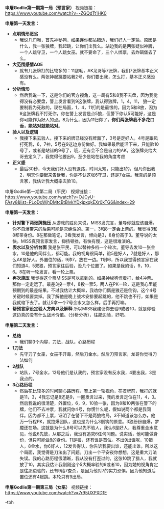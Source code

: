 **申屠Godlie第一期第一局（预言家）**
视频链接：https://www.youtube.com/watch?v=-ZGQdTt1HK0

**申屠第一天发言：**

 - **点明情形恶劣**
	 - 我说几句哦，首先神秘狗，如果连你都站错边，我们好人一定输。原因是什么，我一张狼牌，我起跳，让你们出我么。站边我的是两张疑似神牌，一个人跳守卫，一个人跳女巫。就不要命了，三个人绑票，去炸碉堡去了么。
- **大范围感情AOE**
	 - 就有几张牌打的比较多的：11腿毛，AK龙哥等7张牌，我们7张牌基本正义感没有么。两张神起跳要站我2号，你们要出我，怎么打，基本正义感没有。
- **分析情形**
	 - 然后我说一下，这是你们的官方视角，这一局有5和8我不去盘，因为我觉得没有必要盘，警上发言看到9这张牌，我认得狼牌，1，4，11， 狼一定要制我为死敌的，现在局面，1，4，11打的是最恨的，因为5和8放，因为9这张牌我不打死你，你在警上发言是点5狼，但警下你认5可能好，这是你可能作为好人的点。8为什么，因为11归你了，**你们两张牌我不多花口舌，能站对就能站对**。
- **验人以及逻辑**
	- 我接下来去验人，接下来的牌已经没有牌面了，3号是定好人，4号是跟风打死我，6，7神，5号在9这边身份做好。我如果最后能活下来，只能验10号了，或者是站错的9号了，哦，还有会不会是自刀的AK，这张牌交给大哥去定义了，我觉得他要出9，至少是站在我的角度考虑
- **正义感**
	- 最后30秒，今天我们好人没有退路，时间太短，只能出1的，但凡你出我2，明天你要起来告诉我，你是不认这张6守卫，还是7女巫。我真的是预言家，我估计我大概率去验10。


申屠Godlie第一期第二局（平民）
视频链接：https://www.youtube.com/watch?v=OJCyU-FAsy8&list=PLoDxWjhDMtcBtBlvkYDxjpxqkEXr0kTG6&index=29

**申屠第一天发言：**

- **针对警下两张牌施压**
从游戏的胜负来说，MISS发完言，董导你就应该自爆。你不自爆带来的后果可能是灭绝性的。第一，3和8一定会上票的。我觉得3和8都带身份。8在那做笔记，3看我发言，倾向是3，8身份高于3。董导说的太快。MISS真预言家发言，抑扬顿挫，有快有慢，这是很难演的。
- **表水以及分析台面**
我是张平民，可以替神多档一个轮次。董导去发10一张金水，10是他的同伴么，都可能。我的视角很简单，验5是好人，7就是好人，那么AK是好人。外置位的话，9炸7，放在一边。11炸6，所以我觉得预言家在我们知道4，5双狼，预言家往后验，没几个位置了。如果是我的话，9，10，6。8在听一轮发言，看一轮上票。
- **再次施压**
我觉得这个票MISS是可以拿到的。如果神秘狗悍着打，给4冲票。那你一定走远了。最差3投一票4，8投一票5，两人在PK一轮，这是我心里能预期到的最差结果。不过我估计大概率，我劝你们俩是狼还是倒钩，这个4号关键时候要卖掉。我了解他是晚上战术安排要起跳的，他不跳也不行，如果是我就缩下去了。就让5拿一个7号金水又怎么样，后手再打嘛。
- **帮预言家设定验人方向以及解释**
所以MISS我建议你去验9或者10，就是你验这边真的没有什么战术价值。（分析分析），往那边验，好吧。

**申屠第二天发言：**

- **总结**
	- 我们聊3个内容，刀法，战队，心路历程
- **1刀法**
	- 先守刀了女巫，女巫不开毒，然后刀金水，然后刀预言家，龙哥你觉得刀法如何
- **2战队**
	- 站队，7号金水，12号他们是认我的，预言家没有反水我，4要出我，3是我点的。
- **3心路历程**
	- 然后花比较多的时间聊心路历程，警上第一轮视角，在摸牌前，我打的就是11，3，4我忘记是8还是9，一圈发言过来，我的发言定位在11，4，3。然后我说的很清楚，外置位，6，9，10验一张，因为8和10两张在警下的牌，他们不去冲票，我就问你4号，你慌什么呢，假如说两个都是我同伴。因为都不上票，证明了在警下不是两狼格局，3不知道该怎么办，他万一行程PK，就拉爆团队，这也是为什么3倒钩的原意。3狼纷纷自爆，梦魇还在场。这就是为什么8号可以先不验人，我认6是好人，我尊重金水意见，他说6先放，从那之后，我没有追究6任何问题。说实话，他可能做身份，但只可能做8的身份。11是狼，还有谁是首位。不出9出谁呢，10猎人，8金水，你6好人，12发言得认，你告诉我要出谁，还能出谁。所以这个局面，我觉得是刀法出了问题。刀出一个平安夜你想想，这是重大刀法失误。我的心路历程很清晰，我从没有打歪过的，这张10跳了猎人，我就放了10，其实我估计我刚刚这个5大概率验的9或者10，因为她的视角肯定是往那边验的，还有9给7查杀，是因为他对7的实力恐惧，因为他知道后置位还有4起跳。本轮只有9出局。



**申屠Godlie第一期第三局（女巫）**
视频链接：https://www.youtube.com/watch?v=7r95UXPXD1E

  -tbh
